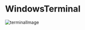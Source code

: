 # WindowsTerminal
![terminalImage](https://user-images.githubusercontent.com/65854707/83344324-1728b680-a340-11ea-8c2d-95307a1b2f32.png)
